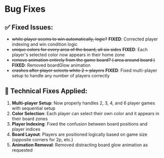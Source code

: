 # Bug Fixes

## ✅ Fixed Issues:
- ~~white player seems to win automatically, logic?~~ **FIXED**: Corrected player indexing and win condition logic
- ~~unique colors for every area of the board, all six sides~~ **FIXED**: Each player's selected color now appears in their home zone
- ~~remove animation entirely from the game board? ( area around board )~~ **FIXED**: Removed boardGlow animation
- ~~crashes after player selects white 2 > players~~ **FIXED**: Fixed multi-player setup to handle any number of players correctly

## 🔧 Technical Fixes Applied:
1. **Multi-player Setup**: Now properly handles 2, 3, 4, and 6 player games with sequential setup
2. **Color Selection**: Each player can select their own color and it appears in their board zones
3. **Player Indexing**: Fixed the confusion between board positions and player indices
4. **Board Layout**: Players are positioned logically based on game size (opposite corners for 2p, etc.)
5. **Animation Removal**: Removed distracting board glow animation as requested 
